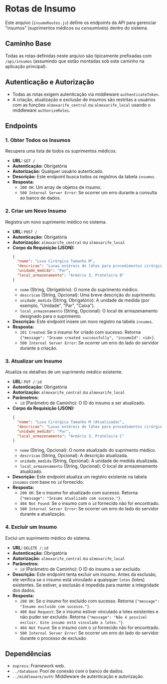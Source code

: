 # Rotas de Insumo

Este arquivo (`insumoRoutes.js`) define os endpoints da API para gerenciar "insumos" (suprimentos médicos ou consumíveis) dentro do sistema.

## Caminho Base

Todas as rotas definidas neste arquivo são tipicamente prefixadas com `/api/insumos` (assumindo que estão montadas sob este caminho na aplicação principal).

## Autenticação e Autorização

* Todas as rotas exigem autenticação via middleware `authenticateToken`.
* A criação, atualização e exclusão de insumos são restritas a usuários com as funções `almoxarife_central` ou `almoxarife_local` usando o middleware `authorizeRoles`.

## Endpoints

### 1. Obter Todos os Insumos

Recupera uma lista de todos os suprimentos médicos.

* **URL:** `GET /`
* **Autenticação:** Obrigatória
* **Autorização:** Qualquer usuário autenticado.
* **Descrição:** Este endpoint busca todos os registros da tabela `insumos`.
* **Resposta:**
    * `200 OK`: Um array de objetos de insumo.
    * `500 Internal Server Error`: Se ocorrer um erro durante a consulta ao banco de dados.

### 2. Criar um Novo Insumo

Registra um novo suprimento médico no sistema.

* **URL:** `POST /`
* **Autenticação:** Obrigatória
* **Autorização:** `almoxarife_central` ou `almoxarife_local`
* **Corpo da Requisição (JSON):**
    ```json
    {
      "nome": "Luva Cirúrgica Tamanho M",
      "descricao": "Luvas estéreis de látex para procedimentos cirúrgicos",
      "unidade_medida": "Par",
      "local_armazenamento": "Armário 3, Prateleira B"
    }
    ```
    * `nome` (String, Obrigatório): O nome do suprimento médico.
    * `descricao` (String, Opcional): Uma breve descrição do suprimento.
    * `unidade_medida` (String, Obrigatório): A unidade de medida (por exemplo, "Unidade", "Par", "Caixa").
    * `local_armazenamento` (String, Opcional): O local de armazenamento designado para o suprimento.
* **Descrição:** Este endpoint insere um novo registro na tabela `insumos`.
* **Resposta:**
    * `201 Created`: Se o insumo for criado com sucesso. Retorna `{"message": "Insumo created successfully", "insumoId": <id>}`.
    * `500 Internal Server Error`: Se ocorrer um erro do lado do servidor durante a criação.

### 3. Atualizar um Insumo

Atualiza os detalhes de um suprimento médico existente.

* **URL:** `PUT /:id`
* **Autenticação:** Obrigatória
* **Autorização:** `almoxarife_central` ou `almoxarife_local`
* **Parâmetros:**
    * `id` (Parâmetro de Caminho): O ID do insumo a ser atualizado.
* **Corpo da Requisição (JSON):**
    ```json
    {
      "nome": "Luva Cirúrgica Tamanho M (Atualizada)",
      "descricao": "Luvas estéreis de látex para procedimentos cirúrgicos - Nova Descrição",
      "unidade_medida": "Par",
      "local_armazenamento": "Armário 3, Prateleira C"
    }
    ```
    * `nome` (String, Opcional): O nome atualizado do suprimento médico.
    * `descricao` (String, Opcional): A descrição atualizada.
    * `unidade_medida` (String, Opcional): A unidade de medida atualizada.
    * `local_armazenamento` (String, Opcional): O local de armazenamento atualizado.
* **Descrição:** Este endpoint atualiza um registro existente na tabela `insumos` com base no `id` fornecido.
* **Resposta:**
    * `200 OK`: Se o insumo for atualizado com sucesso. Retorna `{"message": "Insumo atualizado com sucesso."}`.
    * `404 Not Found`: Se o insumo com o `id` fornecido não for encontrado.
    * `500 Internal Server Error`: Se ocorrer um erro do lado do servidor durante a atualização.

### 4. Excluir um Insumo

Exclui um suprimento médico do sistema.

* **URL:** `DELETE /:id`
* **Autenticação:** Obrigatória
* **Autorização:** `almoxarife_central` ou `almoxarife_local`
* **Parâmetros:**
    * `id` (Parâmetro de Caminho): O ID do insumo a ser excluído.
* **Descrição:** Este endpoint tenta excluir um insumo. Antes da exclusão, ele verifica se o insumo está vinculado a quaisquer `lotes` (lotes) existentes. Se estiver, a exclusão é impedida para manter a integridade dos dados.
* **Resposta:**
    * `200 OK`: Se o insumo for excluído com sucesso. Retorna `{"message": "Insumo excluído com sucesso."}`.
    * `400 Bad Request`: Se o insumo estiver vinculado a lotes existentes e não puder ser excluído. Retorna `{"message": "Não é possível excluir. Este insumo está vinculado a lotes."}`.
    * `404 Not Found`: Se o insumo com o `id` fornecido não for encontrado.
    * `500 Internal Server Error`: Se ocorrer um erro do lado do servidor durante o processo de exclusão.

## Dependências

* `express`: Framework web.
* `../database`: Pool de conexão com o banco de dados.
* `../middleware/auth`: Middleware de autenticação e autorização.